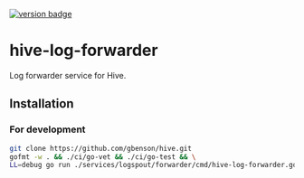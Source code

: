 [![version badge]](https://hub.docker.com/r/gbenson/hive-log-forwarder)

[version badge]: https://img.shields.io/docker/v/gbenson/hive-log-forwarder?color=limegreen

# hive-log-forwarder

Log forwarder service for Hive.

## Installation

### For development

```sh
git clone https://github.com/gbenson/hive.git
gofmt -w . && ./ci/go-vet && ./ci/go-test && \
LL=debug go run ./services/logspout/forwarder/cmd/hive-log-forwarder.go
```
